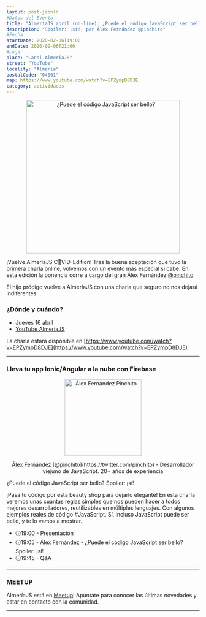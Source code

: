 ```yaml
---
layout: post-jsonld
#Datos del Evento
title: "AlmeríaJS abril (on-line): ¿Puede el código JavaScript ser bello?"
description: "Spoiler: ¡sí!, por Álex Fernández @pinchito"
#Fecha
startDate: 2020-02-06T19:00
endDate: 2020-02-06T21:00
#Lugar
place: "Canal AlmeriaJS"
street: "YouTube"
locality: "Almería"
postalCode: "04001"
map: https://www.youtube.com/watch?v=EPZympD8DJE
category: actividades
---
```


<p align="center">
  <img src="https://secure.meetupstatic.com/photos/event/e/0/5/highres_490083589.jpeg" alt="¿Puede el código JavaScript ser bello?" height="400px"/>
</p>

¡Vuelve AlmeríaJS C🦠VID-Edition! Tras la buena aceptación que tuvo la primera charla online, volvemos con un evento más especial si cabe. En esta edición la ponencia corre a cargo del gran Álex Fernández [@pinchito](https://twitter.com/pinchito)

El hijo pródigo vuelve a AlmeríaJS con una charla que seguro no nos dejará indiferentes.

### ¿Dónde y cuándo?

- Jueves 16 abril
- [YouTube AlmeriaJS](https://www.youtube.com/channel/UCSXMOjxELFJfTwQtakD3t6g)

La charla estará disponible en [https://www.youtube.com/watch?v=EPZympD8DJE](https://www.youtube.com/watch?v=EPZympD8DJE) 

---

### Lleva tu app Ionic/Angular a la nube con Firebase

<p align="center">
  <img src="https://pbs.twimg.com/profile_images/1139121548135149568/HFFT8etR_200x200.jpg" alt="Álex Fernández Pinchito" width="200px"/>
</p>
<p align="center">Álex Fernández [@pinchito](https://twitter.com/pinchito) - Desarrollador viejuno de JavaScript. 20+ años de experiencia</p>

¿Puede el código JavaScript ser bello? Spoiler: ¡sí!

¡Pasa tu código por esta beauty shop para dejarlo elegante! En esta charla veremos unas cuantas reglas simples que nos pueden hacer a todos mejores desarrolladores, reutilizables en múltiples lenguajes. Con algunos ejemplos reales de código #JavaScript. Sí, incluso JavaScript puede ser bello, y te lo vamos a mostrar.

- 🕡19:00 - Presentación
- 🕢19:05 - Álex Fernández - ¿Puede el código JavaScript ser bello? Spoiler: ¡sí!
- 🕢19:45 - Q&A


---

### MEETUP
AlmeríaJS está en [Meetup](https://www.meetup.com/es-ES/almeriajs/)! Apúntate para conocer las últimas novedades y estar en contacto con la comunidad.


---
